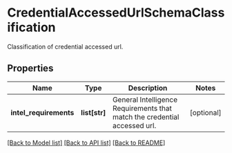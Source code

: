 # CredentialAccessedUrlSchemaClassification

Classification of credential accessed url.

## Properties
Name | Type | Description | Notes
------------ | ------------- | ------------- | -------------
**intel_requirements** | **list[str]** | General Intelligence Requirements that match the credential accessed url. | [optional] 

[[Back to Model list]](../README.md#documentation-for-models) [[Back to API list]](../README.md#documentation-for-api-endpoints) [[Back to README]](../README.md)


